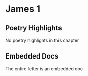 # James 1

## Poetry Highlights

No poetry highlights in this chapter

## Embedded Docs

The entire letter is an embedded doc

